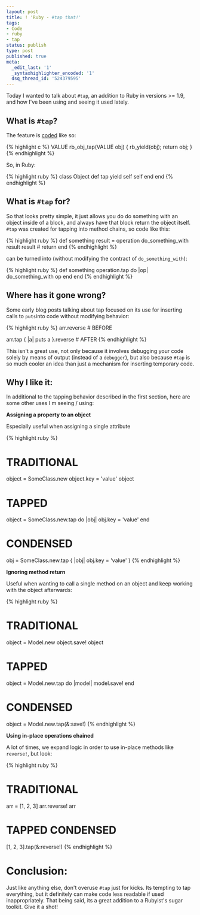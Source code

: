 ```yaml
---
layout: post
title: ! 'Ruby - #tap that!'
tags:
- Code
- ruby
- tap
status: publish
type: post
published: true
meta:
  _edit_last: '1'
  _syntaxhighlighter_encoded: '1'
  dsq_thread_id: '524379595'
---
```

Today I wanted to talk about <code>#tap</code>, an addition to Ruby in versions &gt;= 1.9, and how I've been using and seeing it used lately.
<h2 id="what_is_">What is <code>#tap</code>?</h2>
The feature is <a href="https://github.com/ruby/ruby/blob/trunk/object.c">coded</a> like so:

{% highlight c %}
VALUE rb_obj_tap(VALUE obj)
{
  rb_yield(obj);
  return obj;
}
{% endhighlight %}

So, in Ruby:

{% highlight ruby %}
class Object
  def tap
    yield self
    self
  end
end
{% endhighlight %}
<h2 id="what_is__for">What is <code>#tap</code> for?</h2>
So that looks pretty simple, it just allows you do do something with an object inside of a block, and always have that block return the object itself. <code>#tap</code> was created for  tapping  into method chains, so code like this:

{% highlight ruby %}
def something
  result = operation
  do_something_with result
  result # return
end
{% endhighlight %}

can be turned into (without modifying the contract of <code>do_something_with</code>):

{% highlight ruby %}
def something
  operation.tap do |op|
    do_something_with op
  end
end
{% endhighlight %}
<h2 id="where_has_it_gone_wrong">Where has it gone wrong?</h2>
Some early blog posts talking about tap focused on its use for inserting calls to <code>puts</code>into code without modifying behavior:

{% highlight ruby %}
arr.reverse # BEFORE

arr.tap { |a| puts a }.reverse # AFTER
{% endhighlight %}

This isn't a great use, not only because it involves debugging your code solely by means of output (instead of a <code>debugger</code>), but also because <code>#tap</code> is so much cooler an idea than just a mechanism for inserting temporary code.
<h2 id="why_i_like_it">Why I like it:</h2>
In additional to the tapping behavior described in the first section, here are some other uses I m seeing / using:

<strong>Assigning a property to an object</strong>

Especially useful when assigning a single attribute

{% highlight ruby %}
# TRADITIONAL
object = SomeClass.new
object.key = 'value'
object

# TAPPED
object = SomeClass.new.tap do |obj|
  obj.key = 'value'
end

# CONDENSED
obj = SomeClass.new.tap { |obj| obj.key = 'value' }
{% endhighlight %}

<strong>Ignoring method return</strong>

Useful when wanting to call a single method on an object and keep working with the object afterwards:

{% highlight ruby %}
# TRADITIONAL
object = Model.new
object.save!
object

# TAPPED
object = Model.new.tap do |model|
  model.save!
end

# CONDENSED
object = Model.new.tap(&:save!)
{% endhighlight %}

<strong>Using in-place operations chained </strong>

A lot of times, we expand logic in order to use in-place methods like <code>reverse!</code>, but look:

{% highlight ruby %}
# TRADITIONAL
arr = [1, 2, 3]
arr.reverse!
arr

# TAPPED CONDENSED
[1, 2, 3].tap(&:reverse!)
{% endhighlight %}
<h1 id="conclusion">Conclusion:</h1>
Just like anything else, don't overuse <code>#tap</code> just for kicks. Its tempting to tap everything, but it definitely can make code less readable if used inappropriately. That being said, its a great addition to a Rubyist's sugar toolkit. Give it a shot!

